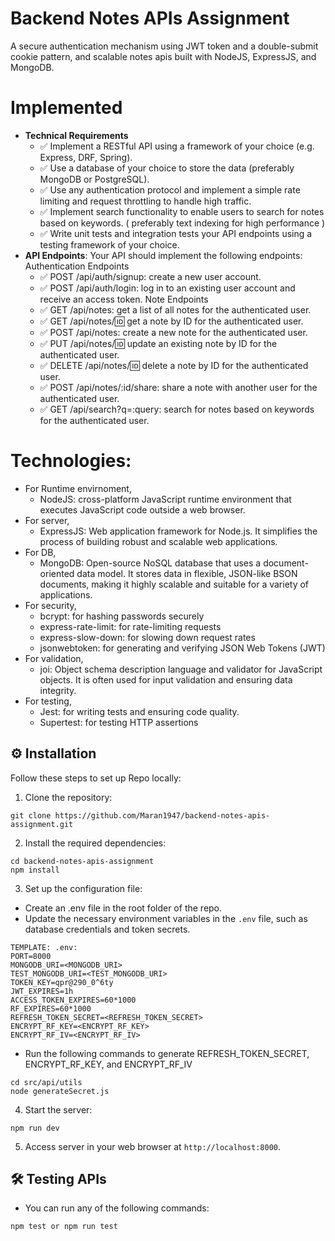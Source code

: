 # Backend Notes APIs Assignment
A secure authentication mechanism using JWT token and a double-submit cookie pattern, and scalable notes apis built with NodeJS, ExpressJS, and MongoDB.

# Implemented
- **Technical Requirements**
    - ✅ Implement a RESTful API using a framework of your choice (e.g. Express, DRF, Spring).
    - ✅ Use a database of your choice to store the data (preferably MongoDB or PostgreSQL).
    - ✅ Use any authentication protocol and implement a simple rate limiting and request throttling to handle high traffic.
    - ✅ Implement search functionality to enable users to search for notes based on keywords. ( preferably text indexing for high performance )
    - ✅ Write unit tests and integration tests your API endpoints using a testing framework of your choice.
- **API Endpoints**: Your API should implement the following endpoints:
    Authentication Endpoints
    - ✅ POST /api/auth/signup: create a new user account.
    - ✅ POST /api/auth/login: log in to an existing user account and receive an access token.
    Note Endpoints
    - ✅ GET /api/notes: get a list of all notes for the authenticated user.
    - ✅ GET /api/notes/:id: get a note by ID for the authenticated user.
    - ✅ POST /api/notes: create a new note for the authenticated user.
    - ✅ PUT /api/notes/:id: update an existing note by ID for the authenticated user.
    - ✅ DELETE /api/notes/:id: delete a note by ID for the authenticated user.
    - ✅ POST /api/notes/:id/share: share a note with another user for the authenticated user.
    - ✅ GET /api/search?q=:query: search for notes based on keywords for the authenticated user.


# Technologies:
- For Runtime envirnoment,
    - NodeJS: cross-platform JavaScript runtime environment that executes JavaScript code outside a web browser.
- For server,
    - ExpressJS: Web application framework for Node.js. It simplifies the process of building robust and scalable web applications.
- For DB,
    - MongoDB: Open-source NoSQL database that uses a document-oriented data model. It stores data in flexible, JSON-like BSON documents, making it highly scalable and suitable for a variety of applications.
- For security,
    - bcrypt: for hashing passwords securely
    - express-rate-limit: for rate-limiting requests
    - express-slow-down: for slowing down request rates
    - jsonwebtoken: for generating and verifying JSON Web Tokens (JWT)
- For validation,
    - joi: Object schema description language and validator for JavaScript objects. It is often used for input validation and ensuring data integrity.
- For testing,
    - Jest:  for writing tests and ensuring code quality.
    - Supertest: for testing HTTP assertions    

## ⚙ Installation

Follow these steps to set up Repo locally:

1. Clone the repository: 
```
git clone https://github.com/Maran1947/backend-notes-apis-assignment.git
```

2. Install the required dependencies:
```
cd backend-notes-apis-assignment
npm install
```

3. Set up the configuration file:
- Create an .env file in the root folder of the repo.
- Update the necessary environment variables in the `.env` file, such as database credentials and token secrets.
```
TEMPLATE: .env: 
PORT=8000
MONGODB_URI=<MONGODB_URI>
TEST_MONGODB_URI=<TEST_MONGODB_URI>
TOKEN_KEY=qpr@290_0^6ty
JWT_EXPIRES=1h
ACCESS_TOKEN_EXPIRES=60*1000
RF_EXPIRES=60*1000
REFRESH_TOKEN_SECRET=<REFRESH_TOKEN_SECRET>
ENCRYPT_RF_KEY=<ENCRYPT_RF_KEY>
ENCRYPT_RF_IV=<ENCRYPT_RF_IV>
```

- Run the following commands to generate REFRESH_TOKEN_SECRET, ENCRYPT_RF_KEY, and ENCRYPT_RF_IV
```
cd src/api/utils
node generateSecret.js
```

4. Start the server:
```
npm run dev 
```

5. Access server in your web browser at `http://localhost:8000`.

## 🛠 Testing APIs

- You can run any of the following commands:
```
npm test or npm run test
```
